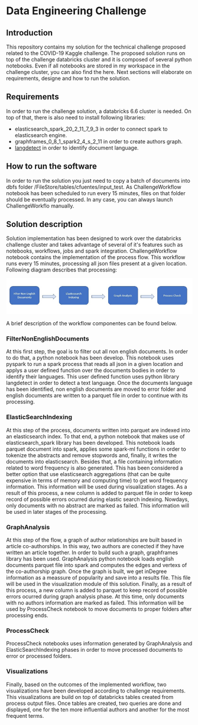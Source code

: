 # Data Engineering Challenge
## Introduction
This repository contains my solution for the technical challenge proposed related to the COVID-19 Kaggle challenge. The proposed solution runs on top of the challenge databricks cluster and it is composed of several python notebooks. Even if all notebooks are stored in my workspace in the challenge cluster, you can also find the here. Next sections will elaborate on requirements, designe and how to run the solution.
## Requirements
In order to run the challenge solution, a databricks 6.6 cluster is needed. On top of that, there is also need to install following libraries:
-  elasticsearch_spark_20_2_11_7_9_3 in order to connect spark to elasticsearch engine.
-  graphframes_0_8_1_spark2_4_s_2_11 in order to create authors graph.
- [langdetect](https://pypi.org/project/langdetect/) in order to identify document language.
## How to run the software
In order to run the solution you just need to copy a batch of documents into dbfs folder /FileStore/tables/cfuentes/input_test. As ChallengeWorkflow notebook has been scheduled to run every 15 minutes, files on that folder should be eventually processed. In any case, you can always launch ChallengeWorkflo manually.
## Solution description
Solution implementation has been designed to work over the databricks challenge cluster and takes advantage of several of it's features such as notebooks, workflows, jobs and spark integration. ChallengeWorkflow notebook contains the implementation of the process flow. This workflow runs every 15 minutes, processing all json files present at a given location. Following diagram describes that processing:

![Workflow diagram](Workflow.jpg)

A brief description of the workflow componentes can be found below.

### FilterNonEnglishDocuments
At this first step, the goal is to filter out all non english documents. In order to do that, a python notebook has been develop. This notebook uses pyspark to run a spark process that reads all json in a given location and applys a user defined function over the documents bodies in order to identify their languages. This user defined function uses python library langdetect in order to detect a text language. Once the documents language has been identified, non english documents are moved to error folder and english documents are written to a parquet file in order to continue with its processing.
### ElasticSearchIndexing
At this step of the process, documents written into parquet are indexed into an elasticsearch index. To that end, a python notebook that makes use of elasticsearch_spark library has been developed.  This notebook loads parquet document into spark, applies some spark-ml functions in order to tokenize the abstracts and remove stopwords and, finally, it writes the documents into elasticsearch.
Besides that, a file containing information related to word frequency is also generated. This has been considered a better option that use elasticsearch aggregations (that can be quite expensive in terms of memory and computing time) to get word frequency information. This information will be used during visualization stages.
As a result of this process, a new column is added to parquet file in order to keep record of possible errors ocurred during elastic search indexing. Nowdays, only documents with no abstract are marked as failed. This information will be used in later stages of the processing. 
### GraphAnalysis
At this step of the flow, a graph of author relationships are built based in article co-authorships. In this way, two authors are conected if they have written an article together.
In order to build such a graph, graphframes library has been used. GraphAnalysis python notebook loads english documents parquet file into spark and computes the edges and vertexs of the co-authorship graph. Once the graph is built, we get inDegree information as a meassure of popularity and save into a results file. This file will be used in the visualization module of this solution.
Finally, as a result of this process, a new column is added to parquet to keep record of possible errors ocurred during graph analysis phase. At this time, only documents with no authors information are marked as failed. This information will be used by ProcessCheck notebook to move documents to proper folders after processing ends.
### ProcessCheck
ProcessCheck notebooks uses information generated by GraphAnalysis and ElasticSearchIndexing phases in order to move processed documents to error or processed folders. 
### Visualizations
Finally, based on the outcomes of the implemented workflow, two visualizations have been developed according to challenge requirements. This visualizations are build on top of databricks tables created from process output files. Once tables are created, two queries are done and displayed, one for the ten more influential authors and another for the most frequent terms.
